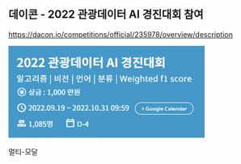 ## 데이콘 - 2022 관광데이터 AI 경진대회 참여
https://dacon.io/competitions/official/235978/overview/description

<img src="./capture/competition.png">

멀티-모달
